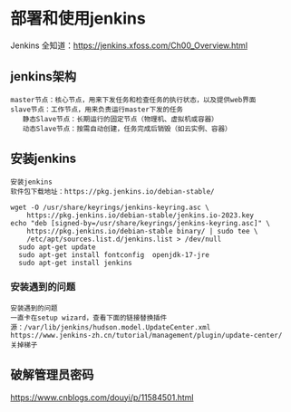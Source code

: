 # 部署和使用jenkins
Jenkins 全知道：https://jenkins.xfoss.com/Ch00_Overview.html
## jenkins架构
```
master节点：核心节点，用来下发任务和检查任务的执行状态，以及提供web界面
slave节点：工作节点，用来负责运行master下发的任务
   静态Slave节点：长期运行的固定节点（物理机、虚拟机或容器）
   动态Slave节点：按需自动创建，任务完成后销毁（如云实例、容器）
```
## 安装jenkins
```
安装jenkins
软件包下载地址：https://pkg.jenkins.io/debian-stable/

wget -O /usr/share/keyrings/jenkins-keyring.asc \
    https://pkg.jenkins.io/debian-stable/jenkins.io-2023.key
echo "deb [signed-by=/usr/share/keyrings/jenkins-keyring.asc]" \
    https://pkg.jenkins.io/debian-stable binary/ | sudo tee \
    /etc/apt/sources.list.d/jenkins.list > /dev/null
  sudo apt-get update
  sudo apt-get install fontconfig  openjdk-17-jre
  sudo apt-get install jenkins
```
### 安装遇到的问题
```
安装遇到的问题
一直卡在setup wizard，查看下面的链接替换插件源：/var/lib/jenkins/hudson.model.UpdateCenter.xml
https://www.jenkins-zh.cn/tutorial/management/plugin/update-center/
关掉梯子
```
## 破解管理员密码
https://www.cnblogs.com/douyi/p/11584501.html
